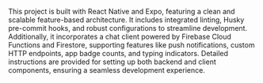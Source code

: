 This project is built with React Native and Expo, featuring a clean and scalable feature-based architecture. It includes integrated linting, Husky pre-commit hooks, and robust configurations to streamline development. Additionally, it incorporates a chat client powered by Firebase Cloud Functions and Firestore, supporting features like push notifications, custom HTTP endpoints, app badge counts, and typing indicators. Detailed instructions are provided for setting up both backend and client components, ensuring a seamless development experience.
